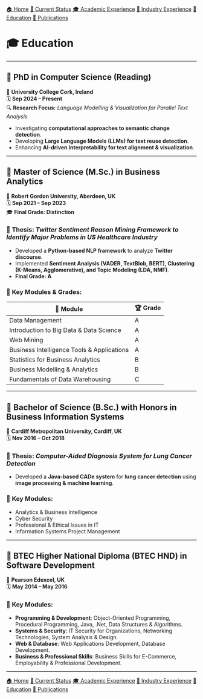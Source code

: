 [🏠 Home](index.md) [📌 Current Status](current_status.md)
[🎓 Academic Experience](academic_experience.md) [💼 Industry Experience](industry_experience.md) 
[📘 Education](education.md) [📄 Publications](publications.md)

# 🎓 Education

---

## 📌 **PhD in Computer Science (Reading)**  
📍 **University College Cork, Ireland**  
🗓 **Sep 2024 – Present**  
🔍 **Research Focus:** *Language Modelling & Visualization for Parallel Text Analysis*  
- Investigating **computational approaches to semantic change detection**.  
- Developing **Large Language Models (LLMs) for text reuse detection**.  
- Enhancing **AI-driven interpretability for text alignment & visualization**.  

---

## 📌 **Master of Science (M.Sc.) in Business Analytics**  
📍 **Robert Gordon University, Aberdeen, UK**  
🗓 **Sep 2021 – Sep 2023**  
🎓 **Final Grade: Distinction**  

### 📌 **Thesis:** *Twitter Sentiment Reason Mining Framework to Identify Major Problems in US Healthcare Industry*  
- Developed a **Python-based NLP framework** to analyze **Twitter discourse**.  
- Implemented **Sentiment Analysis (VADER, TextBlob, BERT), Clustering (K-Means, Agglomerative), and Topic Modeling (LDA, NMF)**.  
- **Final Grade: A**  

### 📌 **Key Modules & Grades**:
| 📖 Module | 🏆 Grade |
|-----------|---------|
| Data Management | A |
| Introduction to Big Data & Data Science | A |
| Web Mining | A |
| Business Intelligence Tools & Applications | A |
| Statistics for Business Analytics | B |
| Business Modelling & Analytics | B |
| Fundamentals of Data Warehousing | C |

---

## 📌 **Bachelor of Science (B.Sc.) with Honors in Business Information Systems**  
📍 **Cardiff Metropolitan University, Cardiff, UK**  
🗓 **Nov 2016 – Oct 2018**  

### 📌 **Thesis:** *Computer-Aided Diagnosis System for Lung Cancer Detection*  
- Developed a **Java-based CADe system** for **lung cancer detection** using **image processing & machine learning**.  

### 📌 **Key Modules**:
- Analytics & Business Intelligence  
- Cyber Security  
- Professional & Ethical Issues in IT  
- Information Systems Project Management  

---

## 📌 **BTEC Higher National Diploma (BTEC HND) in Software Development**  
📍 **Pearson Edexcel, UK**  
🗓 **May 2014 – May 2016**  

### 📌 **Key Modules**:
- **Programming & Development**: Object-Oriented Programming, Procedural Programming, Java, .Net, Data Structures & Algorithms.  
- **Systems & Security**: IT Security for Organizations, Networking Technologies, System Analysis & Design.  
- **Web & Database**: Web Applications Development, Database Development.  
- **Business & Professional Skills**: Business Skills for E-Commerce, Employability & Professional Development.  

---
[🏠 Home](index.md) [📌 Current Status](current_status.md)
[🎓 Academic Experience](academic_experience.md) [💼 Industry Experience](industry_experience.md) 
[📘 Education](education.md) [📄 Publications](publications.md)
